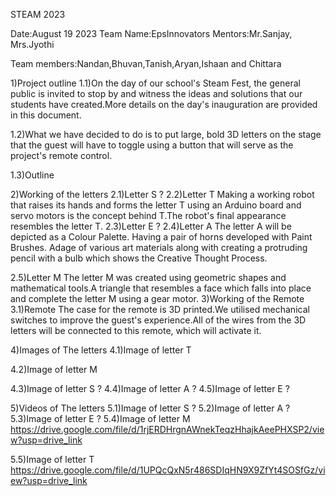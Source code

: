 STEAM 2023

Date:August 19 2023
Team Name:EpsInnovators
Mentors:Mr.Sanjay, Mrs.Jyothi

Team members:Nandan,Bhuvan,Tanish,Aryan,Ishaan and Chittara

1)Project outline
   1.1)On the day of our school's Steam Fest, the general public is invited to stop by and witness the ideas and solutions that our students have created.More details on the day's inauguration are provided in this document.

   1.2)What we have decided to do is to put large, bold 3D letters on the stage that the guest will have to toggle using a button that will serve as the project's remote control.

   1.3)Outline


2)Working of the letters
  2.1)Letter S
?
   2.2)Letter T
Making a working robot that raises its hands and forms the letter T using an Arduino board and servo motors is the concept behind T.The robot's final appearance resembles the letter T.
   2.3)Letter E
?
   2.4)Letter A 
The letter A will be depicted as a Colour Palette. Having a pair of horns developed with Paint Brushes. Adage of various art materials along with  creating a protruding pencil with a bulb which shows the Creative Thought Process. 

   2.5)Letter M
The letter M was created using geometric shapes and mathematical tools.A triangle that resembles a face which falls into place and complete the letter M using a gear motor.
3)Working of the Remote
  3.1)Remote
The case for the remote is 3D printed.We utilised mechanical switches to improve the guest's experience.All of the wires from the 3D letters will be connected to this remote, which will activate it.


4)Images of The letters
 4.1)Image of letter T












4.2)Image of letter M

4.3)Image of letter S
?
4.4)Image of letter A
?
4.5)Image of letter E
?

5)Videos of The letters
5.1)Image of letter S
?
5.2)Image of letter A
?
5.3)Image of letter E
?
5.4)Image of letter M
https://drive.google.com/file/d/1rjERDHrgnAWnekTeqzHhajkAeePHXSP2/view?usp=drive_link

5.5)Image of letter T
https://drive.google.com/file/d/1UPQcQxN5r486SDIqHN9X9ZfYt4SOSfGz/view?usp=drive_link



